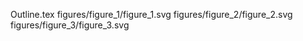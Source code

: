 Outline.tex
figures/figure_1/figure_1.svg
figures/figure_2/figure_2.svg
figures/figure_3/figure_3.svg